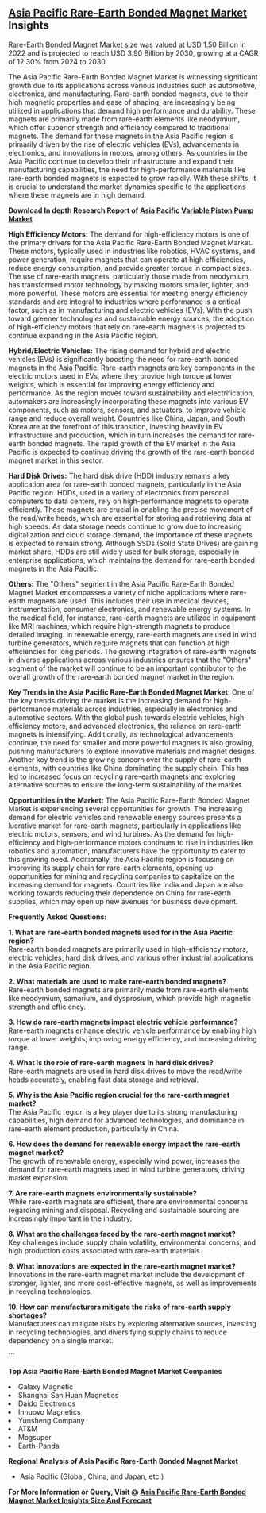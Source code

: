 <h2><a href="https://www.verifiedmarketreports.com/download-sample/?rid=332546&amp;utm_source=Github-Feb&amp;utm_medium=225" target="_blank">Asia Pacific Rare-Earth Bonded Magnet Market</a> Insights</h2><p>Rare-Earth Bonded Magnet Market size was valued at USD 1.50 Billion in 2022 and is projected to reach USD 3.90 Billion by 2030, growing at a CAGR of 12.30% from 2024 to 2030.</p><p><p>The Asia Pacific Rare-Earth Bonded Magnet Market is witnessing significant growth due to its applications across various industries such as automotive, electronics, and manufacturing. Rare-earth bonded magnets, due to their high magnetic properties and ease of shaping, are increasingly being utilized in applications that demand high performance and durability. These magnets are primarily made from rare-earth elements like neodymium, which offer superior strength and efficiency compared to traditional magnets. The demand for these magnets in the Asia Pacific region is primarily driven by the rise of electric vehicles (EVs), advancements in electronics, and innovations in motors, among others. As countries in the Asia Pacific continue to develop their infrastructure and expand their manufacturing capabilities, the need for high-performance materials like rare-earth bonded magnets is expected to grow rapidly. With these shifts, it is crucial to understand the market dynamics specific to the applications where these magnets are in high demand. <p><strong>Download In depth Research Report of <a href="https://www.verifiedmarketreports.com/download-sample/?rid=236118&amp;utm_source=Pulse-Dec&amp;utm_medium=225" target="_blank">Asia Pacific Variable Piston Pump Market</a></strong></p></p> <p><b>High Efficiency Motors:</b> The demand for high-efficiency motors is one of the primary drivers for the Asia Pacific Rare-Earth Bonded Magnet Market. These motors, typically used in industries like robotics, HVAC systems, and power generation, require magnets that can operate at high efficiencies, reduce energy consumption, and provide greater torque in compact sizes. The use of rare-earth magnets, particularly those made from neodymium, has transformed motor technology by making motors smaller, lighter, and more powerful. These motors are essential for meeting energy efficiency standards and are integral to industries where performance is a critical factor, such as in manufacturing and electric vehicles (EVs). With the push toward greener technologies and sustainable energy sources, the adoption of high-efficiency motors that rely on rare-earth magnets is projected to continue expanding in the Asia Pacific region. <p><b>Hybrid/Electric Vehicles:</b> The rising demand for hybrid and electric vehicles (EVs) is significantly boosting the need for rare-earth bonded magnets in the Asia Pacific. Rare-earth magnets are key components in the electric motors used in EVs, where they provide high torque at lower weights, which is essential for improving energy efficiency and performance. As the region moves toward sustainability and electrification, automakers are increasingly incorporating these magnets into various EV components, such as motors, sensors, and actuators, to improve vehicle range and reduce overall weight. Countries like China, Japan, and South Korea are at the forefront of this transition, investing heavily in EV infrastructure and production, which in turn increases the demand for rare-earth bonded magnets. The rapid growth of the EV market in the Asia Pacific is expected to continue driving the growth of the rare-earth bonded magnet market in this sector. <p><b>Hard Disk Drives:</b> The hard disk drive (HDD) industry remains a key application area for rare-earth bonded magnets, particularly in the Asia Pacific region. HDDs, used in a variety of electronics from personal computers to data centers, rely on high-performance magnets to operate efficiently. These magnets are crucial in enabling the precise movement of the read/write heads, which are essential for storing and retrieving data at high speeds. As data storage needs continue to grow due to increasing digitalization and cloud storage demand, the importance of these magnets is expected to remain strong. Although SSDs (Solid State Drives) are gaining market share, HDDs are still widely used for bulk storage, especially in enterprise applications, which maintains the demand for rare-earth bonded magnets in the Asia Pacific. <p><b>Others:</b> The "Others" segment in the Asia Pacific Rare-Earth Bonded Magnet Market encompasses a variety of niche applications where rare-earth magnets are used. This includes their use in medical devices, instrumentation, consumer electronics, and renewable energy systems. In the medical field, for instance, rare-earth magnets are utilized in equipment like MRI machines, which require high-strength magnets to produce detailed imaging. In renewable energy, rare-earth magnets are used in wind turbine generators, which require magnets that can function at high efficiencies for long periods. The growing integration of rare-earth magnets in diverse applications across various industries ensures that the "Others" segment of the market will continue to be an important contributor to the overall growth of the rare-earth bonded magnet market in the region. <p><b>Key Trends in the Asia Pacific Rare-Earth Bonded Magnet Market:</b> One of the key trends driving the market is the increasing demand for high-performance materials across industries, especially in electronics and automotive sectors. With the global push towards electric vehicles, high-efficiency motors, and advanced electronics, the reliance on rare-earth magnets is intensifying. Additionally, as technological advancements continue, the need for smaller and more powerful magnets is also growing, pushing manufacturers to explore innovative materials and magnet designs. Another key trend is the growing concern over the supply of rare-earth elements, with countries like China dominating the supply chain. This has led to increased focus on recycling rare-earth magnets and exploring alternative sources to ensure the long-term sustainability of the market. <p><b>Opportunities in the Market:</b> The Asia Pacific Rare-Earth Bonded Magnet Market is experiencing several opportunities for growth. The increasing demand for electric vehicles and renewable energy sources presents a lucrative market for rare-earth magnets, particularly in applications like electric motors, sensors, and wind turbines. As the demand for high-efficiency and high-performance motors continues to rise in industries like robotics and automation, manufacturers have the opportunity to cater to this growing need. Additionally, the Asia Pacific region is focusing on improving its supply chain for rare-earth elements, opening up opportunities for mining and recycling companies to capitalize on the increasing demand for magnets. Countries like India and Japan are also working towards reducing their dependence on China for rare-earth supplies, which may open up new avenues for business development. <p><b>Frequently Asked Questions:</b></p> <p><b>1. What are rare-earth bonded magnets used for in the Asia Pacific region?</b><br> Rare-earth bonded magnets are primarily used in high-efficiency motors, electric vehicles, hard disk drives, and various other industrial applications in the Asia Pacific region.</p> <p><b>2. What materials are used to make rare-earth bonded magnets?</b><br> Rare-earth bonded magnets are primarily made from rare-earth elements like neodymium, samarium, and dysprosium, which provide high magnetic strength and efficiency.</p> <p><b>3. How do rare-earth magnets impact electric vehicle performance?</b><br> Rare-earth magnets enhance electric vehicle performance by enabling high torque at lower weights, improving energy efficiency, and increasing driving range.</p> <p><b>4. What is the role of rare-earth magnets in hard disk drives?</b><br> Rare-earth magnets are used in hard disk drives to move the read/write heads accurately, enabling fast data storage and retrieval.</p> <p><b>5. Why is the Asia Pacific region crucial for the rare-earth magnet market?</b><br> The Asia Pacific region is a key player due to its strong manufacturing capabilities, high demand for advanced technologies, and dominance in rare-earth element production, particularly in China.</p> <p><b>6. How does the demand for renewable energy impact the rare-earth magnet market?</b><br> The growth of renewable energy, especially wind power, increases the demand for rare-earth magnets used in wind turbine generators, driving market expansion.</p> <p><b>7. Are rare-earth magnets environmentally sustainable?</b><br> While rare-earth magnets are efficient, there are environmental concerns regarding mining and disposal. Recycling and sustainable sourcing are increasingly important in the industry.</p> <p><b>8. What are the challenges faced by the rare-earth magnet market?</b><br> Key challenges include supply chain volatility, environmental concerns, and high production costs associated with rare-earth materials.</p> <p><b>9. What innovations are expected in the rare-earth magnet market?</b><br> Innovations in the rare-earth magnet market include the development of stronger, lighter, and more cost-effective magnets, as well as improvements in recycling technologies.</p> <p><b>10. How can manufacturers mitigate the risks of rare-earth supply shortages?</b><br> Manufacturers can mitigate risks by exploring alternative sources, investing in recycling technologies, and diversifying supply chains to reduce dependency on a single market.</p> ```</p><p><strong>Top Asia Pacific Rare-Earth Bonded Magnet Market Companies</strong></p><div data-test-id=""><p><li>Galaxy Magnetic</li><li> Shanghai San Huan Magnetics</li><li> Daido Electronics</li><li> Innuovo Magnetics</li><li> Yunsheng Company</li><li> AT&M</li><li> Magsuper</li><li> Earth-Panda</li></p><div><strong>Regional Analysis of&nbsp;Asia Pacific Rare-Earth Bonded Magnet Market</strong></div><ul><li dir="ltr"><p dir="ltr">Asia Pacific (Global, China, and Japan, etc.)</p></li></ul><p><strong>For More Information or Query, Visit @&nbsp;</strong><strong><a href="https://www.verifiedmarketreports.com/product/rare-earth-bonded-magnet-market/?utm_source=Github-Feb&amp;utm_medium=225" target="_blank">Asia Pacific Rare-Earth Bonded Magnet Market Insights Size And Forecast</a></strong></p></div><h2>&nbsp;</h2><div data-test-id="">&nbsp;</div>
